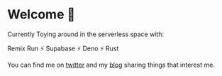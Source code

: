 # Welcome 👋

Currently Toying around in the serverless space with:

Remix Run ⚡ Supabase ⚡ Deno ⚡ Rust

You can find me on [twitter](https://twitter.com/brenelz) and my [blog](https://brenelz.com/posts) sharing things that interest me.
